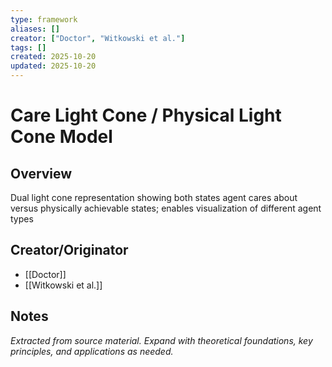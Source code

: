 ```yaml
---
type: framework
aliases: []
creator: ["Doctor", "Witkowski et al."]
tags: []
created: 2025-10-20
updated: 2025-10-20
---
```


# Care Light Cone / Physical Light Cone Model

## Overview

Dual light cone representation showing both states agent cares about versus physically achievable states; enables visualization of different agent types

## Creator/Originator

- [[Doctor]]
- [[Witkowski et al.]]

## Notes

*Extracted from source material. Expand with theoretical foundations, key principles, and applications as needed.*
